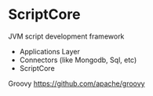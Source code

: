 # ScriptCore
JVM script development framework

 - Applications Layer
 - Connectors (like Mongodb, Sql, etc)
 - ScriptCore 

Groovy
https://github.com/apache/groovy